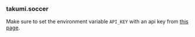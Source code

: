 ### takumi.soccer

Make sure to set the environment variable `API_KEY` with an api key from [this page](https://api.football-data.org/client/register).
